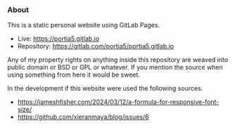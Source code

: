 ### About

This is a static personal website using GitLab Pages.
* Live: https://portia5.gitlab.io
* Repository: https://gitlab.com/portia5/portia5.gitlab.io

Any of my property rights on anything inside this repository are weaved into public domain or BSD or GPL or whatever. If you mention the source when using something from here it would be sweet.

In the development if this website were used the following sources.
* https://jameshfisher.com/2024/03/12/a-formula-for-responsive-font-size/
* https://github.com/xieranmaya/blog/issues/6